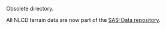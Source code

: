 Obsolete directory. 

All NLCD terrain data are now part of the [SAS-Data repository](https://github.com/Wireless-Innovation-Forum/SAS-Data).
